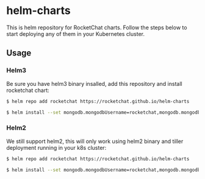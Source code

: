 # helm-charts

This is helm repository for RocketChat charts. Follow the steps below to start deploying any of them in your Kubernetes cluster.

## Usage

### Helm3

Be sure you have helm3 binary insalled, add this repository and install rocketchat chart:

```bash
$ helm repo add rocketchat https://rocketchat.github.io/helm-charts
```

```bash
$ helm install --set mongodb.mongodbUsername=rocketchat,mongodb.mongodbPassword=changeme,mongodb.mongodbDatabase=rocketchat,mongodb.mongodbRootPassword=root-changeme my-rocketchat rocketchat/rocketchat
```

### Helm2

We still support helm2, this will only work using helm2 binary and tiller deployment running in your k8s cluster:

```bash
$ helm repo add rocketchat https://rocketchat.github.io/helm-charts
```

```bash
$ helm install --set mongodb.mongodbUsername=rocketchat,mongodb.mongodbPassword=changeme,mongodb.mongodbDatabase=rocketchat,mongodb.mongodbRootPassword=root-changeme --name my-rocketchat rocketchat/rocketchat --version 3.0.0
```


